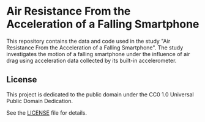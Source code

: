 # Air Resistance From the Acceleration of a Falling Smartphone

This repository contains the data and code used in the study "Air Resistance From the Acceleration of a Falling Smartphone". The study investigates the motion of a falling smartphone under the influence of air drag using acceleration data collected by its built-in accelerometer.

## License

This project is dedicated to the public domain under the CC0 1.0 Universal Public Domain Dedication. 

See the [LICENSE](https://creativecommons.org/publicdomain/zero/1.0/) file for details.
